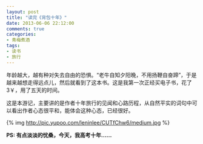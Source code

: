 ```yaml
---
layout: post
title: "读完《背包十年》"
date: 2013-06-06 22:12:00
comments: true
categories:
- 青梅煮酒
tags:
- 读书
- 旅行
---
```

年龄越大，越有种对失去自由的恐惧。“老牛自知夕阳晚，不用扬鞭自奋蹄”，于是越来越想走得远点儿，然后就看到了这本书。这是我第一次正经买电子书，花了3￥，用了五天的时间。

这是本游记，主要讲的是作者十年旅行的见闻和心路历程，从自然平实的词句中可以看出作者心态很平和，能体会这种心态，已经很好。

{% img http://pic.yupoo.com/leninlee/CUTfChw6/medium.jpg %}

**PS: 有点淡淡的忧桑，今天，我高考十年……**
